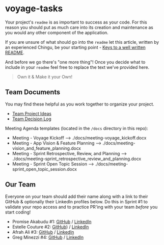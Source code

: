 # voyage-tasks

Your project's `readme` is as important to success as your code. For 
this reason you should put as much care into its creation and maintenance
as you would any other component of the application.

If you are unsure of what should go into the `readme` let this article,
written by an experienced Chingu, be your starting point - 
[Keys to a well written README](https://tinyurl.com/yk3wubft).

And before we go there's "one more thing"! Once you decide what to include
in your `readme` feel free to replace the text we've provided here.

> Own it & Make it your Own!

## Team Documents

You may find these helpful as you work together to organize your project.

- [Team Project Ideas](./docs/team_project_ideas.md)
- [Team Decision Log](./docs/team_decision_log.md)

Meeting Agenda templates (located in the `/docs` directory in this repo):

- Meeting - Voyage Kickoff --> ./docs/meeting-voyage_kickoff.docx
- Meeting - App Vision & Feature Planning --> ./docs/meeting-vision_and_feature_planning.docx
- Meeting - Sprint Retrospective, Review, and Planning --> ./docs/meeting-sprint_retrospective_review_and_planning.docx
- Meeting - Sprint Open Topic Session --> ./docs/meeting-sprint_open_topic_session.docx

## Our Team

Everyone on your team should add their name along with a link to their GitHub
& optionally their LinkedIn profiles below. Do this in Sprint #1 to validate
your repo access and to practice PR'ing with your team *before* you start
coding!

- Promise Akabudu #1: [GitHub](https://github.com/pakabudu) / [LinkedIn](https://linkedin.com/in/promise-akabudu)
- Estelle Couture #2: [GitHub](https://github.com/Escargotte)) / [LinkedIn](https://www.linkedin.com/in/estelle-couture-41422b47/)
- Afrah Ali #3: [GitHub](https://github.com/afbaf) / [LinkedIn](https://www.linkedin.com/in/afrah-ali-251264269/)
- Greg Minezzi #4: [GitHub](https://github.com/minezzig) / [LinkedIn](https://www.linkedin.com/in/gregminezzi)